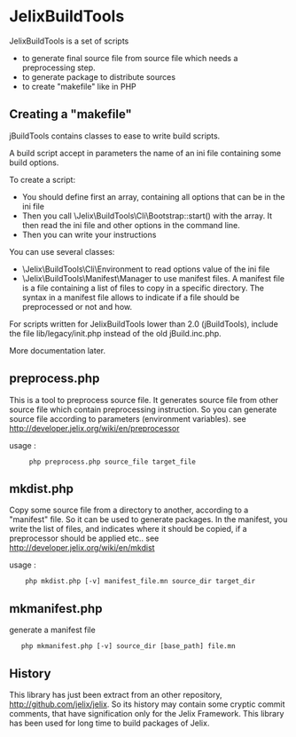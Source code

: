 JelixBuildTools
=================

JelixBuildTools is a set of scripts 

- to generate final source file from source file which needs a preprocessing step.
- to generate package to distribute sources
- to create "makefile" like in PHP


Creating a "makefile"
---------------------

jBuildTools contains classes to ease to write build scripts.

A build script accept in parameters the name of an ini file containing some build options.

To create a script:

- You should define first an array, containing all options that can be in the ini file
- Then you call \Jelix\BuildTools\Cli\Bootstrap::start() with the array. It then read
  the ini file and other options in the command line.
- Then you can write your instructions

You can use several classes:

- \Jelix\BuildTools\Cli\Environment to read options value of the ini file
- \Jelix\BuildTools\Manifest\Manager to use manifest files.
   A manifest file is a file containing a list of files to copy in a specific directory.
   The syntax in a manifest file allows to indicate if a file should be preprocessed or not
   and how.


For scripts written for JelixBuildTools lower than 2.0 (jBuildTools), include the file
lib/legacy/init.php instead of the old jBuild.inc.php.

More documentation later.


preprocess.php
----------------

This is a tool to preprocess source file. It generates source file from other source file which
contain preprocessing instruction. So you can generate source file according to parameters 
(environment variables). see http://developer.jelix.org/wiki/en/preprocessor

usage :

```
     php preprocess.php source_file target_file
```

mkdist.php
-----------

Copy some source file from a directory to another, according to a "manifest" file. 
So it can be used to generate packages.
In the manifest, you write the list of files, and indicates where it should be copied,
if a preprocessor should be applied etc..
see http://developer.jelix.org/wiki/en/mkdist

usage :

```
    php mkdist.php [-v] manifest_file.mn source_dir target_dir
```

mkmanifest.php
----------------

generate a manifest file

```
   php mkmanifest.php [-v] source_dir [base_path] file.mn
```

History
--------

This library has just been extract from an other repository, http://github.com/jelix/jelix.
So its history may contain some cryptic commit comments, that have signification only for the Jelix Framework.
This library has been used for long time to build packages of Jelix.

